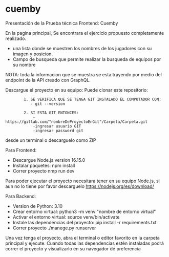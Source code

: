# cuemby

Presentación de la Prueba técnica Frontend: Cuemby

En la pagina principal, Se encontrara el ejercicio propuesto completamente realizado. 
- una lista donde se muestren los nombres de los jugadores con su imagen y posicion.
- Campo de busqueda que permite realizar la busqueda de equipos por su nombre

NOTA: toda la informacion que se muestra se esta trayendo por medio del endpoint de la API creado con GraphQL.

Descargue el proyecto en su equipo:
Puede clonar este repositorio:

		    1. SE VERIFICA QUE SE TENGA GIT INSTALADO EL COMPUTADOR CON:
		       - git --version
		    
		    2. SI ESTA GIT ENTONCES:
		    	- https://gitlab.com/"nombreDeProyectoEnGit"/Carpeta/Carpeta.git
		    	-ingresar usuario GIT
		    	-ingresar password git

desde un terminal o descarguelo como ZIP

Para Frontend:
- Descargue Node.js version 16.15.0
- Instalar paquetes: npm install
- Correr proyecto nmp run dev

Para poder ejecutar el proyecto necesitara tener en su equipo Node.js, si aun no lo tiene por favor descarguelo https://nodejs.org/es/download/

Para Backend:
- Version de Python: 3.10
- Crear entorno virtual: python3 -m venv "nombre de entorno virtual"
- Activar el entorno virtual: source venv/bin/activate
- Instale las dependencias del proyecto: pip install -r requirements.txt
- Correr proyecto ./manege.py runserver

Una vez tenga el proyecto, abra el terminal o editor favorito en la carpeta principal y ejecute.
Cuando todas las dependencias estén instaladas podrá correr el proyecto y visualizarlo en su navegador de preferencia

